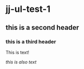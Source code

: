 # jj-ul-test-1


## this is a second header

### this is a third header

This is text!

*this is also text*